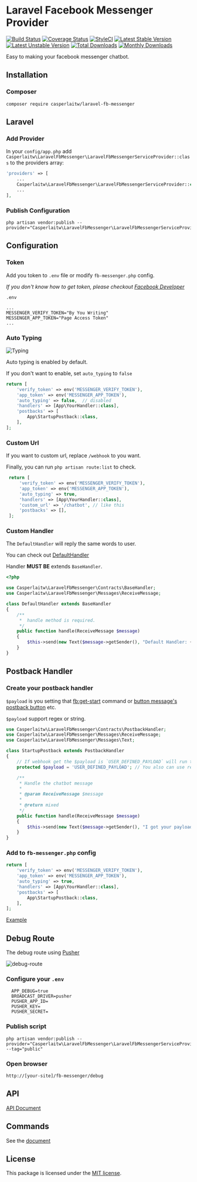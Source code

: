# Laravel Facebook Messenger Provider
[![Build Status](https://travis-ci.org/CasperLaiTW/laravel-fb-messenger.svg)](https://travis-ci.org/CasperLaiTW/laravel-fb-messenger)
[![Coverage Status](https://coveralls.io/repos/github/CasperLaiTW/laravel-fb-messenger/badge.svg)](https://coveralls.io/github/CasperLaiTW/laravel-fb-messenger)
[![StyleCI](https://styleci.io/repos/66968888/shield)](https://styleci.io/repos/66968888)
[![Latest Stable Version](https://poser.pugx.org/casperlaitw/laravel-fb-messenger/v/stable)](https://packagist.org/packages/casperlaitw/laravel-fb-messenger)
[![Latest Unstable Version](https://poser.pugx.org/casperlaitw/laravel-fb-messenger/v/unstable)](https://packagist.org/packages/casperlaitw/laravel-fb-messenger)
[![Total Downloads](https://poser.pugx.org/casperlaitw/laravel-fb-messenger/downloads)](https://packagist.org/packages/casperlaitw/laravel-fb-messenger)
[![Monthly Downloads](https://poser.pugx.org/casperlaitw/laravel-fb-messenger/d/monthly)](https://packagist.org/packages/casperlaitw/laravel-fb-messenger)

Easy to making your facebook messenger chatbot.

## Installation

### Composer

```shell
composer require casperlaitw/laravel-fb-messenger
```

## Laravel

### Add Provider
In your `config/app.php` add  `Casperlaitw\LaravelFbMessenger\LaravelFbMessengerServiceProvider::class` to the providers array:
```php
'providers' => [
    ...
    Casperlaitw\LaravelFbMessenger\LaravelFbMessengerServiceProvider::class,
    ...
],
```

### Publish Configuration
```shell
php artisan vendor:publish --provider="Casperlaitw\LaravelFbMessenger\LaravelFbMessengerServiceProvider"
```

## Configuration 

### Token
Add you token to `.env` file or modify `fb-messenger.php` config.

*If you don't know how to get token, please checkout [Facebook Developer](https://developers.facebook.com/docs/messenger-platform/quickstart)*


`.env`
```
...
MESSENGER_VERIFY_TOKEN="By You Writing"
MESSENGER_APP_TOKEN="Page Access Token"
...
```

### Auto Typing

![Typing](https://cdn.rawgit.com/CasperLaiTW/laravel-fb-messenger/master/docs/images/typing.png)

Auto typing is enabled by default.

If you don't want to enable, set `auto_typing` to `false`

```php
return [
    'verify_token' => env('MESSENGER_VERIFY_TOKEN'),
    'app_token' => env('MESSENGER_APP_TOKEN'),
    'auto_typing' => false,  // disabled
    'handlers' => [App\YourHandler::class],
    'postbacks' => [
        App\StartupPostback::class,
    ],
];    
```

### Custom Url
If you want to custom url, replace `/webhook` to you want.

Finally, you can run `php artisan route:list` to check.

```php
 return [
     'verify_token' => env('MESSENGER_VERIFY_TOKEN'),
     'app_token' => env('MESSENGER_APP_TOKEN'),
     'auto_typing' => true,
     'handlers' => [App\YourHandler::class],
     'custom_url' => '/chatbot', // like this
     'postbacks' => [],
 ];
```

### Custom Handler
The `DefaultHandler` will reply the same words to user.

You can check out [DefaultHandler](https://github.com/CasperLaiTW/laravel-fb-messenger/blob/master/src/Contracts/DefaultHandler.php)

Handler **MUST BE** extends `BaseHandler`.

```php
<?php

use Casperlaitw\LaravelFbMessenger\Contracts\BaseHandler;
use Casperlaitw\LaravelFbMessenger\Messages\ReceiveMessage;

class DefaultHandler extends BaseHandler
{
    /**
     *  handle method is required. 
     */
    public function handle(ReceiveMessage $message)
    {
        $this->send(new Text($message->getSender(), "Default Handler: {$message->getMessage()}"));
    }
}
```

## Postback Handler

### Create your postback handler

`$payload` is you setting that [fb:get-start](https://github.com/CasperLaiTW/laravel-fb-messenger/wiki/Commands#fbget-start) command or [button message's postback button](https://github.com/CasperLaiTW/laravel-fb-messenger/wiki/Example#button-message) etc.

`$payload` support regex or string.

```php
use Casperlaitw\LaravelFbMessenger\Contracts\PostbackHandler;
use Casperlaitw\LaravelFbMessenger\Messages\ReceiveMessage;
use Casperlaitw\LaravelFbMessenger\Messages\Text;

class StartupPostback extends PostbackHandler
{
    // If webhook get the $payload is `USER_DEFINED_PAYLOAD` will run this postback handler
    protected $payload = 'USER_DEFINED_PAYLOAD'; // You also can use regex!

    /**
     * Handle the chatbot message
     *
     * @param ReceiveMessage $message
     *
     * @return mixed
     */
    public function handle(ReceiveMessage $message)
    {
        $this->send(new Text($message->getSender(), "I got your payload"));
    }
}
```

### Add to `fb-messenger.php` config

```php
return [
    'verify_token' => env('MESSENGER_VERIFY_TOKEN'),
    'app_token' => env('MESSENGER_APP_TOKEN'),
    'auto_typing' => true,
    'handlers' => [App\YourHandler::class],
    'postbacks' => [
        App\StartupPostback::class,
    ],
];
```

[Example](https://github.com/CasperLaiTW/laravel-fb-messenger/wiki/Example#postback-handler)

## Debug Route
The debug route using [Pusher](https://pusher.com/)

![debug-route](https://cdn.rawgit.com/CasperLaiTW/laravel-fb-messenger/master/docs/images/debug-route.gif)

### Configure your `.env`
```
  APP_DEBUG=true
  BROADCAST_DRIVER=pusher
  PUSHER_APP_ID=
  PUSHER_KEY=
  PUSHER_SECRET=
```

### Publish script
```shell
php artisan vendor:publish --provider="Casperlaitw\LaravelFbMessenger\LaravelFbMessengerServiceProvider" --tag="public"
```

### Open browser
```url
http://[your-site]/fb-messenger/debug
```

## API
[API Document](https://casperlaitw.github.io/laravel-fb-messenger/)

## Commands
See the [document](https://github.com/CasperLaiTW/laravel-fb-messenger/wiki/Commands)

## License

This package is licensed under the [MIT license](https://github.com/CasperLaiTW/laravel-fb-messenger/blob/master/LICENSE.md).